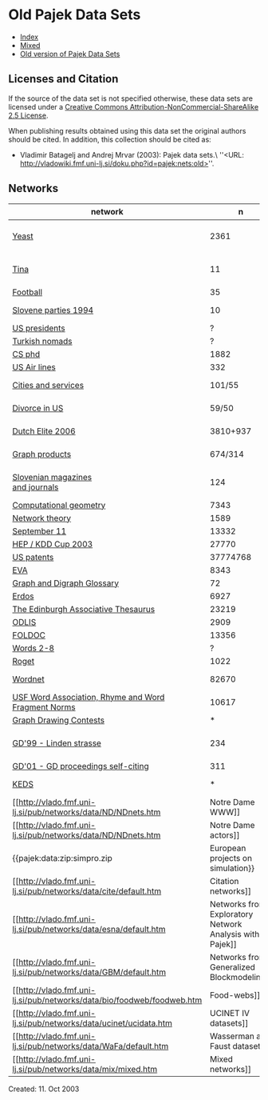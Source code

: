 # Old Pajek Data Sets 

  * [Index](pajek:nets:ind)
  * [Mixed](pajek:nets:mix)
  * [Old version of Pajek Data Sets](http://vlado.fmf.uni-lj.si/pub/networks/data/default.htm) 




## Licenses and Citation 


If the source of the data set is not specified otherwise, these data sets are licensed under a
[Creative Commons Attribution-NonCommercial-ShareAlike 2.5 License](http://creativecommons.org/licenses/by-nc-sa/2.5/).

When publishing results obtained using this data set the original authors should be cited.  In addition, this collection should be cited as:
  * Vladimir Batagelj  and Andrej Mrvar (2003): Pajek data sets.\\ ''<URL: http://vladowiki.fmf.uni-lj.si/doku.php?id=pajek:nets:old>''.

## Networks 


| network  | n  | m<sub>E</sub> | m<sub>A</sub> | description |
| ------------------- | ------ | ------- | -------- | ------------------------- |
|[Yeast](http://vlado.fmf.uni-lj.si/pub/networks/data/bio/Yeast/Yeast.htm) |  2361 | 7182 | 0  | biology, protein interactions |
|[Tina](http://vlado.fmf.uni-lj.si/pub/networks/data/soc/Tina/Tina.htm) |  11 |  0 |  29-48 | sociology, (6 relations), measurements |
|[Football](http://vlado.fmf.uni-lj.si/pub/networks/data/sport/football.htm) |  35 |  0 |  118 | sport, valued |
|[Slovene parties 1994](http://vlado.fmf.uni-lj.si/pub/networks/data/soc/Samo/Stranke94.htm) |   10 |  0 |  90 | sociology, valued signed |
|[US presidents](http://vlado.fmf.uni-lj.si/pub/networks/data//GED/Presdnts.GED) |  ?  |  0 |   ?  | genealogy |
|[Turkish nomads](http://vlado.fmf.uni-lj.si/pub/networks/data//GED/P-Tur.GED) |  ?  |  0 |  ?  | genealogy |
|[CS phd](http://vlado.fmf.uni-lj.si/pub/networks/data//GED/CSphd.ZIP) |  1882 |  ?  |  0 | genealogy |
|[US Air lines](http://vlado.fmf.uni-lj.si/pub/networks/data/mix/USAir97.net) |    332 |       0 |  ?  | transport |
|[Cities and services](http://vlado.fmf.uni-lj.si/pub/networks/data/2mode/cities.zip) |  101/55 |      0 |  ?  | valued, 2-mode data|
|[Divorce in US](http://vlado.fmf.uni-lj.si/pub/networks/data/2mode/divorce.net) |  59/50 |      0 |   ?  | binary, 2-mode data|
|[Dutch Elite 2006](http://vlado.fmf.uni-lj.si/pub/networks/data/2mode/DutchElite.htm) |    3810+937 |   5221 |      0 | multirelational, 2-mode data |
|[Graph products](http://vlado.fmf.uni-lj.si/pub/networks/data/2mode/Sandi/Sandi.htm) |  674/314 |      0 |   ?  | collaboration, 2-mode |
|[Slovenian magazines<br> and journals](http://vlado.fmf.uni-lj.si/pub/networks/data/2mode/journals.htm) |    124 |      0 |  ?  | valued, derived from 2-mode data|
|[Computational geometry](http://vlado.fmf.uni-lj.si/pub/networks/data/collab/geom.htm) |  7343 |  11898 |  0 | collaboration |
|[Network theory](http://vlado.fmf.uni-lj.si/pub/networks/data/collab/netscience.htm) |  1589 |  2742 |  0 | collaboration |
|[September 11](http://vlado.fmf.uni-lj.si/pub/networks/data/CRA/terror.htm) |  13332 |  243447 |      0 | text, temporal |
|[HEP / KDD Cup 2003](http://vlado.fmf.uni-lj.si/pub/networks/data/hep-th/hep-th.htm) |  27770 |  352807 |      0 | citation |
|[US patents](http://vlado.fmf.uni-lj.si/pub/networks/data/patents/Patents.htm) |  37774768 |      0 |  16522438 | citation |
|[EVA](http://vlado.fmf.uni-lj.si/pub/networks/data/econ/Eva/Eva.htm) |  8343 |      0 |  6726 | ownership|
|[Graph and Digraph Glossary](http://vlado.fmf.uni-lj.si/pub/networks/data/DIC/TG/glossTG.htm) |      72 |      0 |    122 | dictionary |
|[Erdos](http://vlado.fmf.uni-lj.si/pub/networks/data/Erdos/Erdos02.net) |   6927 |  11850 |      0 | collaboration |
|[The Edinburgh Associative Thesaurus](http://vlado.fmf.uni-lj.si/pub/networks/data/dic/eat/Eat.htm) |   23219 |      0 |  325624 | dictionary |
|[ODLIS](http://vlado.fmf.uni-lj.si/pub/networks/data/dic/odlis/Odlis.htm) |   2909 |      0 |  18419 | dictionary |
|[FOLDOC](http://vlado.fmf.uni-lj.si/pub/networks/data/dic/foldoc/foldoc.htm) |  13356 |      0 |  120238 | dictionary |
|[Words 2-8](http://vlado.fmf.uni-lj.si/pub/networks/data/dic/knuth/dic28.zip) |  ?  |      0 |   ?  | close words |
|[Roget](http://vlado.fmf.uni-lj.si/pub/networks/data/dic/roget/Roget.htm) |   1022 |      0 |   5075 | dictionary |
|[Wordnet](http://vlado.fmf.uni-lj.si/pub/networks/data/dic/Wordnet/Wordnet.htm) |  82670 |      0 |  133445 | dictionary, multi |
|[USF Word Association, Rhyme and Word Fragment Norms](http://vlado.fmf.uni-lj.si/pub/networks/data/dic/fa/FreeAssoc.htm) |  10617 |      0 |  72176 | dictionary |
|[Graph Drawing Contests](http://vlado.fmf.uni-lj.si/pub/networks/data/GD/GD.htm) |  *  |  *  |  *  | collection |
|[GD'99 - Linden strasse](http://vlado.fmf.uni-lj.si/pub/networks/data/GD/a99m.zip) |  234 |   278 |    48 | literature, multi, temporal|
|[GD'01 - GD proceedings self-citing](http://vlado.fmf.uni-lj.si/pub/networks/data/GD/a01.zip) |  311 |      0 |   645 | citation|
|[KEDS](http://vlado.fmf.uni-lj.si/pub/networks/data/KEDS/KEDS.htm) |    *  |    *  |    *  | activity, multi, temporal|
|[[http://vlado.fmf.uni-lj.si/pub/networks/data/ND/NDnets.htm|Notre Dame WWW]] |  325729 |      0 |  1497135 | internet|
|[[http://vlado.fmf.uni-lj.si/pub/networks/data/ND/NDnets.htm|Notre Dame actors]]|  520223 |  1470418 |  0 | 2-mode|
|{{pajek:data:zip:simpro.zip|European projects on simulation}}|  *  |  *  |  *  | 2-mode|
|[[http://vlado.fmf.uni-lj.si/pub/networks/data/cite/default.htm|Citation networks]] |   *  |   *  |   *  | citation / collection|
|[[http://vlado.fmf.uni-lj.si/pub/networks/data/esna/default.htm|Networks from Exploratory Network Analysis with Pajek]] |  *  |   *  |   *  | collection|
|[[http://vlado.fmf.uni-lj.si/pub/networks/data/GBM/default.htm|Networks from Generalized Blockmodeling]] |   *  |   *  |   *  | collection|
|[[http://vlado.fmf.uni-lj.si/pub/networks/data/bio/foodweb/foodweb.htm|Food-webs]] |  *  |  *  |   *  | collection |
|[[http://vlado.fmf.uni-lj.si/pub/networks/data/ucinet/ucidata.htm|UCINET IV datasets]] |      *  |      *  |      *  | collection|
|[[http://vlado.fmf.uni-lj.si/pub/networks/data/WaFa/default.htm|Wasserman and Faust datasets]] |      *  |      *  |      *  | collection |
|[[http://vlado.fmf.uni-lj.si/pub/networks/data/mix/mixed.htm|Mixed networks]] |      *  |      *  |      *  | collection |


Created: 11. Oct 2003

